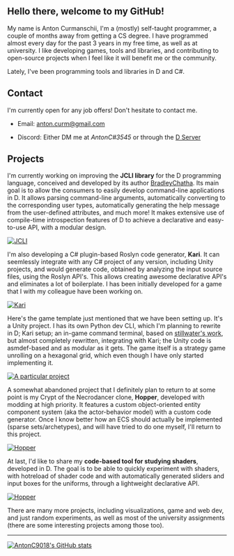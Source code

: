 
## Hello there, welcome to my GitHub!

My name is Anton Curmanschii, I'm a (mostly) self-taught programmer, a couple of months away from getting a CS degree.
I have programmed almost every day for the past 3 years in my free time, as well as at university.
I like developing games, tools and libraries, and contributing to open-source projects when I feel like it will benefit me or the community.

Lately, I've been programming tools and libraries in D and C#.


## Contact

I'm currently open for any job offers!
Don't hesitate to contact me.

- Email: [anton.curm@gmail.com](mailto:anton.curm@gmail.com)
<!-- - LinkedIn: https://www.linkedin.com/in/anton-curmanschii-647232161/ -->
- Discord: Either DM me at *AntonC#3545* or through the [D Server](https://discord.gg/3Ms3D2AdtF)


## Projects

I'm currently working on improving the **JCLI library** for the D programming language, conceived and developed by its author [BradleyChatha](https://github.com/BradleyChatha).
Its main goal is to allow the consumers to easily develop command-line applications in D.
It allows parsing command-line arguments, automatically converting to the corresponding user types, automatically generating the help message from the user-defined attributes, and much more!
It makes extensive use of compile-time introspection features of D to achieve a declarative and easy-to-use API, with a modular design.

[![JCLI](https://github-readme-stats.vercel.app/api/pin/?username=BradleyChatha&repo=JCLI&show_icons=true&theme=dark)](https://github.com/BradleyChatha/JCLI)

I'm also developing a C# plugin-based Roslyn code generator, **Kari**.
It can seemlessly integrate with any C# project of any version, including Unity projects, and would generate code, obtained by analyzing the input source files, using the Roslyn API's.
This allows creating awesome declarative API's and eliminates a lot of boilerplate.
I has been initially developed for a game that I with my colleague have been working on.

[![Kari](https://github-readme-stats.vercel.app/api/pin/?username=AntonC9018&repo=Kari&show_icons=true&theme=dark)](https://github.com/AntonC9018/Kari)

Here's the game template just mentioned that we have been setting up.
It's a Unity project.
I has its own Python dev CLI, which I'm planning to rewrite in D; Kari setup; an in-game command terminal, based on [stillwater's work](https://github.com/stillwwater/command_terminal), but almost completely rewritten, integrating with Kari; the Unity code is asmdef-based and as modular as it gets.
The game itself is a strategy game unrolling on a hexagonal grid, which even though I have only started implementing it.

[![A particular project](https://github-readme-stats.vercel.app/api/pin/?username=AntonC9018&repo=a-particular-project&show_icons=true&theme=dark)](https://github.com/AntonC9018/a-particular-project)


A somewhat abandoned project that I definitely plan to return to at some point is my Crypt of the Necrodancer clone, **Hopper**, developed with modding at high priority.
It features a custom object-oriented entity component system (aka the actor-behavior model) with a custom code generator.
Once I know better how an ECS should actually be implemented (sparse sets/archetypes), and will have tried to do one myself, I'll return to this project.

[![Hopper](https://github-readme-stats.vercel.app/api/pin/?username=AntonC9018&repo=hopper.cs&show_icons=true&theme=dark)](https://github.com/AntonC9018/hopper.cs)

At last, I'd like to share my **code-based tool for studying shaders**, developed in D.
The goal is to be able to quickly experiment with shaders, with hotreload of shader code and with automatically generated sliders and input boxes for the uniforms, through a lightweight declarative API.

[![Hopper](https://github-readme-stats.vercel.app/api/pin/?username=AntonC9018&repo=shader_playground&show_icons=true&theme=dark)](https://github.com/AntonC9018/shader_playground)

There are many more projects, including visualizations, game and web dev, and just random experiments, as well as most of the university assignments (there are some interesting projects among those too).

---

[![AntonC9018's GitHub stats](https://github-readme-stats.vercel.app/api?username=AntonC9018&show_icons=true&theme=dark)](https://github.com/anuraghazra/github-readme-stats)




<!--
**AntonC9018/AntonC9018** is a ✨ _special_ ✨ repository because its `README.md` (this file) appears on your GitHub profile.

Here are some ideas to get you started:

- 🔭 I’m currently working on ...
- 🌱 I’m currently learning ...
- 👯 I’m looking to collaborate on ...
- 🤔 I’m looking for help with ...
- 💬 Ask me about ...
- 📫 How to reach me: ...
- 😄 Pronouns: ...
- ⚡ Fun fact: ...
-->
